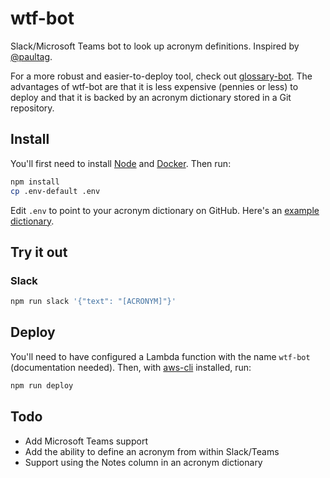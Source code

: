 # wtf-bot

Slack/Microsoft Teams bot to look up acronym definitions. Inspired by [@paultag](https://github.com/paultag/wtf).

For a more robust and easier-to-deploy tool, check out [glossary-bot](https://github.com/codeforamerica/glossary-bot). The advantages of wtf-bot are that it is less expensive (pennies or less) to deploy and that it is backed by an acronym dictionary stored in a Git repository.

## Install

You'll first need to install [Node](https://nodejs.org/en/download/package-manager/) and [Docker](https://docs.docker.com/install/). Then run:

```sh
npm install
cp .env-default .env
```

Edit `.env` to point to your acronym dictionary on GitHub. Here's an [example dictionary](https://github.com/department-of-veterans-affairs/acronyms).

## Try it out

### Slack

```sh
npm run slack '{"text": "[ACRONYM]"}'
```

## Deploy

You'll need to have configured a Lambda function with the name `wtf-bot` (documentation needed). Then, with [aws-cli](https://aws.amazon.com/cli/) installed, run:

```sh
npm run deploy
```

## Todo

* Add Microsoft Teams support
* Add the ability to define an acronym from within Slack/Teams
* Support using the Notes column in an acronym dictionary
